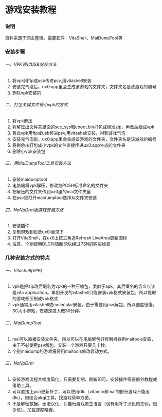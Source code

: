 # 游戏安装教程  

### 说明  
资料来源于网友整理。需要软件：VitaShell、MaiDumpTool等  

### 安装步骤  
###### 一、VPK通过USB安装方法  
1. 将vpk用ftp或usb传进psv,用vitashell安装
2. 安装完气泡后，ux0:app里会生成该游戏的文件夹，文件夹名是该游戏的编号
3. 删除vpk安装包

###### 二、打包关键文件最小vpk的方式
1. 将vpk解压
2. 将解压出文件夹里面的sce_sys和eboot.bin打包成标准zip，再改后缀成vpk
3. 将此vpk用ftp或usb传进psv,用vitashell安装，得到游戏气泡
4. 安装完气泡后，ux0:app里会生成该游戏的文件夹，文件夹名是该游戏的编号
5. 将剩余未打包成小vpk的文件直接传进ux0:app生成的文件夹
6. 删除小vpk安装包

###### 三、用MaiDumpTool工具安装方法
1. 安装maidumptool
2. 电脑端将vpk解压，修改为PCSH标准命名的文件夹
3. 把解压的文件夹传到ux0里的mai文件夹里
4. 在psv里打开maidumptool选择从文件夹安装

###### 四、NoNpDrm版游戏安装方法
1. 安装插件
2. 复制游戏到设备ux0:目录下
3. 打开VitaShell，在ux0上按三角选Refresh LiveArea更新图标
4. 注意，个别使用DLC时请断网以绕过PSN的购买检查

### 几种安装方式的特点
###### 一、Vitashell(VPK)  
1. vpk是把zip改后缀名为vpk的一种压缩包，类似于apk。其后缀名的含义应该是vita application。早期开发的vitashell只能安装vpk格式安装包，所以提取的游戏都压制成vpk格式
2. vpk通常用vitashell或molecular安装，由于需要用psv解包，所以速度很慢。3G大小游戏，安装速度大概30分钟。

###### 二、MaiDumpTool
1. mai可以直接安装文件夹，所以可以在电脑解包好传到机器用maitools安装，由于不必使用psv解包，安装一个游戏只要几十秒。
2. 个别maidump的游戏需要用maitools修改启动方式。

###### 三、NoNpDrm
1. 安装游戏流程大幅度简化，只需要复制、刷新即可。安装插件需要额外教程或借助工具。
2. 可以直接上psn更新补丁，可以使用dlc（vitamin和mai的部分游戏不能用dlc），如结合pkgi工具，找游戏简单方便。
3. 不是解密数据，无法汉化，只能玩游戏原生语言（也有用补丁汉化的先例，很少见）。加载速度略慢。
